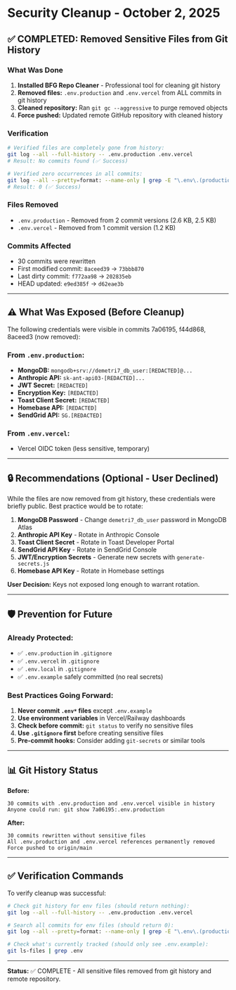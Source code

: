 # Security Cleanup - October 2, 2025

## ✅ COMPLETED: Removed Sensitive Files from Git History

### What Was Done
1. **Installed BFG Repo Cleaner** - Professional tool for cleaning git history
2. **Removed files:** `.env.production` and `.env.vercel` from ALL commits in git history
3. **Cleaned repository:** Ran `git gc --aggressive` to purge removed objects
4. **Force pushed:** Updated remote GitHub repository with cleaned history

### Verification
```bash
# Verified files are completely gone from history:
git log --all --full-history -- .env.production .env.vercel
# Result: No commits found (✅ Success)

# Verified zero occurrences in all commits:
git log --all --pretty=format: --name-only | grep -E "\.env\.(production|vercel)" | wc -l
# Result: 0 (✅ Success)
```

### Files Removed
- `.env.production` - Removed from 2 commit versions (2.6 KB, 2.5 KB)
- `.env.vercel` - Removed from 1 commit version (1.2 KB)

### Commits Affected
- 30 commits were rewritten
- First modified commit: `8aceed39` → `73bbb870`
- Last dirty commit: `f772aa98` → `202835eb`
- HEAD updated: `e9ed385f` → `d62eae3b`

---

## ⚠️ What Was Exposed (Before Cleanup)

The following credentials were visible in commits 7a06195, f44d868, 8aceed3 (now removed):

### From `.env.production`:
- **MongoDB:** `mongodb+srv://demetri7_db_user:[REDACTED]@...`
- **Anthropic API:** `sk-ant-api03-[REDACTED]...`
- **JWT Secret:** `[REDACTED]`
- **Encryption Key:** `[REDACTED]`
- **Toast Client Secret:** `[REDACTED]`
- **Homebase API:** `[REDACTED]`
- **SendGrid API:** `SG.[REDACTED]`

### From `.env.vercel`:
- Vercel OIDC token (less sensitive, temporary)

---

## 🔒 Recommendations (Optional - User Declined)

While the files are now removed from git history, these credentials were briefly public. Best practice would be to rotate:

1. **MongoDB Password** - Change `demetri7_db_user` password in MongoDB Atlas
2. **Anthropic API Key** - Rotate in Anthropic Console
3. **Toast Client Secret** - Rotate in Toast Developer Portal
4. **SendGrid API Key** - Rotate in SendGrid Console
5. **JWT/Encryption Secrets** - Generate new secrets with `generate-secrets.js`
6. **Homebase API Key** - Rotate in Homebase settings

**User Decision:** Keys not exposed long enough to warrant rotation.

---

## 🛡️ Prevention for Future

### Already Protected:
- ✅ `.env.production` in `.gitignore`
- ✅ `.env.vercel` in `.gitignore`
- ✅ `.env.local` in `.gitignore`
- ✅ `.env.example` safely committed (no real secrets)

### Best Practices Going Forward:
1. **Never commit `.env*` files** except `.env.example`
2. **Use environment variables** in Vercel/Railway dashboards
3. **Check before commit:** `git status` to verify no sensitive files
4. **Use `.gitignore` first** before creating sensitive files
5. **Pre-commit hooks:** Consider adding `git-secrets` or similar tools

---

## 📊 Git History Status

**Before:**
```
30 commits with .env.production and .env.vercel visible in history
Anyone could run: git show 7a06195:.env.production
```

**After:**
```
30 commits rewritten without sensitive files
All .env.production and .env.vercel references permanently removed
Force pushed to origin/main
```

---

## ✅ Verification Commands

To verify cleanup was successful:

```bash
# Check git history for env files (should return nothing):
git log --all --full-history -- .env.production .env.vercel

# Search all commits for env files (should return 0):
git log --all --pretty=format: --name-only | grep -E "\.env\.(production|vercel)" | wc -l

# Check what's currently tracked (should only see .env.example):
git ls-files | grep .env
```

---

**Status:** ✅ COMPLETE - All sensitive files removed from git history and remote repository.
